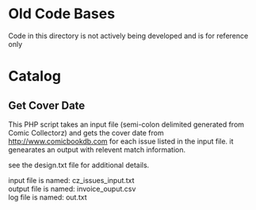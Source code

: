 # Old Code Bases
Code in this directory is not actively being developed and is for reference only
# Catalog
## Get Cover Date
This PHP script takes an input file (semi-colon delimited generated from Comic Collectorz) and gets the cover date from http://www.comicbookdb.com for each issue listed in the input file. it genearates an output with relevent match information.

see the design.txt file for additional details. 

input file is named:  cz_issues_input.txt  
output file is named: invoice_ouput.csv  
log file is named:    out.txt  

